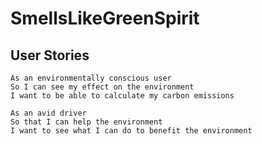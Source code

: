 # SmellsLikeGreenSpirit

## User Stories
 ```
 As an environmentally conscious user
 So I can see my effect on the environment
 I want to be able to calculate my carbon emissions
 ```
 ```
 As an avid driver
 So that I can help the environment
 I want to see what I can do to benefit the environment
 ```
 
